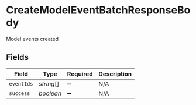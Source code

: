 # CreateModelEventBatchResponseBody

Model events created


## Fields

| Field              | Type               | Required           | Description        |
| ------------------ | ------------------ | ------------------ | ------------------ |
| `eventIds`         | *string*[]         | :heavy_minus_sign: | N/A                |
| `success`          | *boolean*          | :heavy_minus_sign: | N/A                |